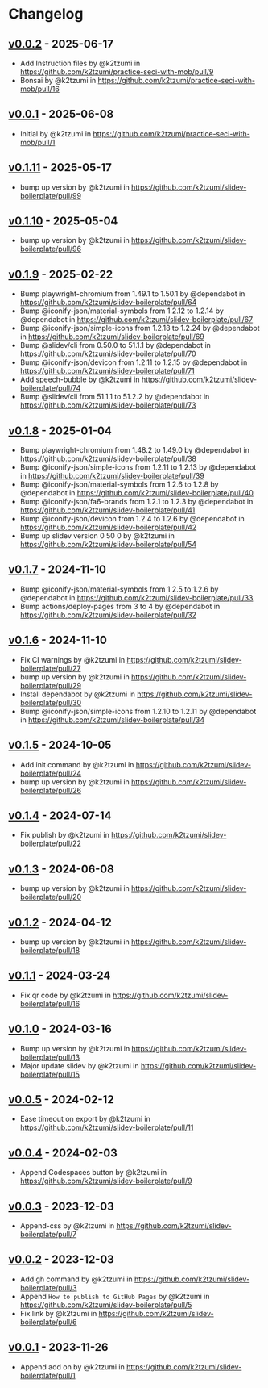 # Changelog

## [v0.0.2](https://github.com/k2tzumi/practice-seci-with-mob/compare/v0.0.1...v0.0.2) - 2025-06-17
- Add Instruction files by @k2tzumi in https://github.com/k2tzumi/practice-seci-with-mob/pull/9
- Bonsai by @k2tzumi in https://github.com/k2tzumi/practice-seci-with-mob/pull/16

## [v0.0.1](https://github.com/k2tzumi/practice-seci-with-mob/commits/v0.0.1) - 2025-06-08
- Initial by @k2tzumi in https://github.com/k2tzumi/practice-seci-with-mob/pull/1

## [v0.1.11](https://github.com/k2tzumi/slidev-boilerplate/compare/v0.1.10...v0.1.11) - 2025-05-17
- bump up version by @k2tzumi in https://github.com/k2tzumi/slidev-boilerplate/pull/99

## [v0.1.10](https://github.com/k2tzumi/slidev-boilerplate/compare/v0.1.9...v0.1.10) - 2025-05-04
- bump up version by @k2tzumi in https://github.com/k2tzumi/slidev-boilerplate/pull/96

## [v0.1.9](https://github.com/k2tzumi/slidev-boilerplate/compare/v0.1.8...v0.1.9) - 2025-02-22
- Bump playwright-chromium from 1.49.1 to 1.50.1 by @dependabot in https://github.com/k2tzumi/slidev-boilerplate/pull/64
- Bump @iconify-json/material-symbols from 1.2.12 to 1.2.14 by @dependabot in https://github.com/k2tzumi/slidev-boilerplate/pull/67
- Bump @iconify-json/simple-icons from 1.2.18 to 1.2.24 by @dependabot in https://github.com/k2tzumi/slidev-boilerplate/pull/69
- Bump @slidev/cli from 0.50.0 to 51.1.1 by @dependabot in https://github.com/k2tzumi/slidev-boilerplate/pull/70
- Bump @iconify-json/devicon from 1.2.11 to 1.2.15 by @dependabot in https://github.com/k2tzumi/slidev-boilerplate/pull/71
- Add speech-bubble by @k2tzumi in https://github.com/k2tzumi/slidev-boilerplate/pull/74
- Bump @slidev/cli from 51.1.1 to 51.2.2 by @dependabot in https://github.com/k2tzumi/slidev-boilerplate/pull/73

## [v0.1.8](https://github.com/k2tzumi/slidev-boilerplate/compare/v0.1.7...v0.1.8) - 2025-01-04
- Bump playwright-chromium from 1.48.2 to 1.49.0 by @dependabot in https://github.com/k2tzumi/slidev-boilerplate/pull/38
- Bump @iconify-json/simple-icons from 1.2.11 to 1.2.13 by @dependabot in https://github.com/k2tzumi/slidev-boilerplate/pull/39
- Bump @iconify-json/material-symbols from 1.2.6 to 1.2.8 by @dependabot in https://github.com/k2tzumi/slidev-boilerplate/pull/40
- Bump @iconify-json/fa6-brands from 1.2.1 to 1.2.3 by @dependabot in https://github.com/k2tzumi/slidev-boilerplate/pull/41
- Bump @iconify-json/devicon from 1.2.4 to 1.2.6 by @dependabot in https://github.com/k2tzumi/slidev-boilerplate/pull/42
- Bump up slidev version 0 50 0 by @k2tzumi in https://github.com/k2tzumi/slidev-boilerplate/pull/54

## [v0.1.7](https://github.com/k2tzumi/slidev-boilerplate/compare/v0.1.6...v0.1.7) - 2024-11-10
- Bump @iconify-json/material-symbols from 1.2.5 to 1.2.6 by @dependabot in https://github.com/k2tzumi/slidev-boilerplate/pull/33
- Bump actions/deploy-pages from 3 to 4 by @dependabot in https://github.com/k2tzumi/slidev-boilerplate/pull/32

## [v0.1.6](https://github.com/k2tzumi/slidev-boilerplate/compare/v0.1.5...v0.1.6) - 2024-11-10
- Fix CI warnings by @k2tzumi in https://github.com/k2tzumi/slidev-boilerplate/pull/27
- bump up version by @k2tzumi in https://github.com/k2tzumi/slidev-boilerplate/pull/29
- Install dependabot by @k2tzumi in https://github.com/k2tzumi/slidev-boilerplate/pull/30
- Bump @iconify-json/simple-icons from 1.2.10 to 1.2.11 by @dependabot in https://github.com/k2tzumi/slidev-boilerplate/pull/34

## [v0.1.5](https://github.com/k2tzumi/slidev-boilerplate/compare/v0.1.4...v0.1.5) - 2024-10-05
- Add init command by @k2tzumi in https://github.com/k2tzumi/slidev-boilerplate/pull/24
- bump up version by @k2tzumi in https://github.com/k2tzumi/slidev-boilerplate/pull/26

## [v0.1.4](https://github.com/k2tzumi/slidev-boilerplate/compare/v0.1.3...v0.1.4) - 2024-07-14
- Fix publish by @k2tzumi in https://github.com/k2tzumi/slidev-boilerplate/pull/22

## [v0.1.3](https://github.com/k2tzumi/slidev-boilerplate/compare/v0.1.2...v0.1.3) - 2024-06-08
- bump up version by @k2tzumi in https://github.com/k2tzumi/slidev-boilerplate/pull/20

## [v0.1.2](https://github.com/k2tzumi/slidev-boilerplate/compare/v0.1.1...v0.1.2) - 2024-04-12
- bump up version by @k2tzumi in https://github.com/k2tzumi/slidev-boilerplate/pull/18

## [v0.1.1](https://github.com/k2tzumi/slidev-boilerplate/compare/v0.1.0...v0.1.1) - 2024-03-24
- Fix qr code by @k2tzumi in https://github.com/k2tzumi/slidev-boilerplate/pull/16

## [v0.1.0](https://github.com/k2tzumi/slidev-boilerplate/compare/v0.0.5...v0.1.0) - 2024-03-16
- Bump up version by @k2tzumi in https://github.com/k2tzumi/slidev-boilerplate/pull/13
- Major update slidev by @k2tzumi in https://github.com/k2tzumi/slidev-boilerplate/pull/15

## [v0.0.5](https://github.com/k2tzumi/slidev-boilerplate/compare/v0.0.4...v0.0.5) - 2024-02-12
- Ease timeout on export by @k2tzumi in https://github.com/k2tzumi/slidev-boilerplate/pull/11

## [v0.0.4](https://github.com/k2tzumi/slidev-boilerplate/compare/v0.0.3...v0.0.4) - 2024-02-03
- Append Codespaces button by @k2tzumi in https://github.com/k2tzumi/slidev-boilerplate/pull/9

## [v0.0.3](https://github.com/k2tzumi/slidev-boilerplate/compare/v0.0.2...v0.0.3) - 2023-12-03
- Append-css by @k2tzumi in https://github.com/k2tzumi/slidev-boilerplate/pull/7

## [v0.0.2](https://github.com/k2tzumi/slidev-boilerplate/compare/v0.0.1...v0.0.2) - 2023-12-03
- Add gh command by @k2tzumi in https://github.com/k2tzumi/slidev-boilerplate/pull/3
- Append `How to publish to GitHub Pages` by @k2tzumi in https://github.com/k2tzumi/slidev-boilerplate/pull/5
- Fix link by @k2tzumi in https://github.com/k2tzumi/slidev-boilerplate/pull/6

## [v0.0.1](https://github.com/k2tzumi/slidev-boilerplate/commits/v0.0.1) - 2023-11-26
- Append add on by @k2tzumi in https://github.com/k2tzumi/slidev-boilerplate/pull/1

